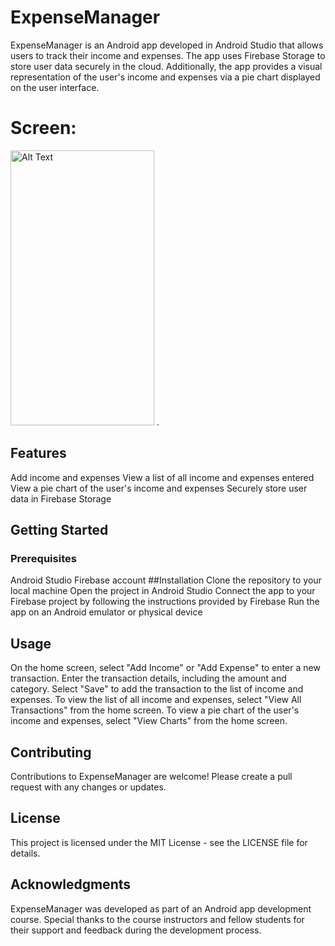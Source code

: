 # ExpenseManager

ExpenseManager is an Android app developed in Android Studio that allows users to track their income and expenses. The app uses Firebase Storage to store user data securely in the cloud. Additionally, the app provides a visual representation of the user's income and expenses via a pie chart displayed on the user interface.
# Screen:

<img src="https://i.imgur.com/FsNghJr.png" alt="Alt Text" width="230" height="440"> .
## Features
Add income and expenses
View a list of all income and expenses entered
View a pie chart of the user's income and expenses
Securely store user data in Firebase Storage
## Getting Started
### Prerequisites
Android Studio
Firebase account
##Installation
Clone the repository to your local machine
Open the project in Android Studio
Connect the app to your Firebase project by following the instructions provided by Firebase
Run the app on an Android emulator or physical device
## Usage
On the home screen, select "Add Income" or "Add Expense" to enter a new transaction.
Enter the transaction details, including the amount and category.
Select "Save" to add the transaction to the list of income and expenses.
To view the list of all income and expenses, select "View All Transactions" from the home screen.
To view a pie chart of the user's income and expenses, select "View Charts" from the home screen.
## Contributing
Contributions to ExpenseManager are welcome! Please create a pull request with any changes or updates.

## License
This project is licensed under the MIT License - see the LICENSE file for details.

## Acknowledgments
ExpenseManager was developed as part of an Android app development course. Special thanks to the course instructors and fellow students for their support and feedback during the development process.




